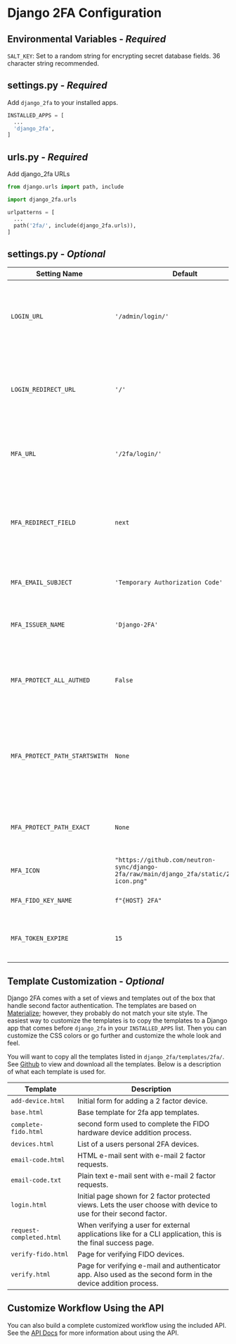 # Django 2FA Configuration

## Environmental Variables - *Required*

`SALT_KEY`: Set to a random string for encrypting secret database fields. 36 character string recommended.

## settings.py - *Required*

Add `django_2fa` to your installed apps.

```python
INSTALLED_APPS = [
  ...
  'django_2fa',
]
```

## urls.py - *Required*

Add django_2fa URLs

```python
from django.urls import path, include

import django_2fa.urls

urlpatterns = [
  ...
  path('2fa/', include(django_2fa.urls)),
]
```

## settings.py - *Optional*

| Setting Name | Default | Description |
| ------------ | ------- | ----------- |
| `LOGIN_URL`  | `'/admin/login/'` | Standard Django setting. You probably want to change it to your custom login url |
| `LOGIN_REDIRECT_URL` | `'/'` | Standard Django setting. You probably want to change it to your custom post login url |
| `MFA_URL` | `'/2fa/login/'` | 2nd login url, only change if you change the urlpattern above. |
| `MFA_REDIRECT_FIELD` | `next` | URL query parameter field used to redirect login. Default set to Django default parameter name. |
| `MFA_EMAIL_SUBJECT` | `'Temporary Authorization Code'` | Subject line for e-mail 2nd factor auth. |
| `MFA_ISSUER_NAME` | `'Django-2FA'` | Name of issuer shown in authenticator apps.  |
| `MFA_PROTECT_ALL_AUTHED` | `False` | When `True` if a user is logged in, then two factor auth will always be enforced. |
| `MFA_PROTECT_PATH_STARTSWITH` | `None` | List of URL paths that start with strings listed that will required 2 factor auth. For example: `['/admin/', '/account/']` |
| `MFA_PROTECT_PATH_EXACT` | `None` | List of exact URL paths that if matched will require 2 factor auth. |
| `MFA_ICON` | `"https://github.com/neutron-sync/django-2fa/raw/main/django_2fa/static/2fa/2fa-icon.png"` | Icon show in 2 factor auth apps. |
| `MFA_FIDO_KEY_NAME` | `f"{HOST} 2FA"` | Host name stored in FIDO key. |
| `MFA_TOKEN_EXPIRE` | `15` | Expiration in minutes for how long an e-mail token will last. |

## Template Customization - *Optional*

Django 2FA comes with a set of views and templates out of the box that handle second factor authentication. The templates are based on [Materialize](https://materializecss.com/); however, they probably do not match your site style. The easiest way to customize the templates is to copy the templates to a Django app that comes before `django_2fa` in your `INSTALLED_APPS` list. Then you can customize the CSS colors or go further and customize the whole look and feel.

You will want to copy all the templates listed in `django_2fa/templates/2fa/`. See [Github](https://github.com/neutron-sync/django-2fa/tree/main/django_2fa/templates/2fa) to view and download all the templates. Below is a description of what each template is used for.

| Template | Description |
| -------- | ----------- |
| `add-device.html` | Initial form for adding a 2 factor device. |
| `base.html` | Base template for 2fa app templates. |
| `complete-fido.html` | second form used to complete the FIDO hardware device addition process. |
| `devices.html` | List of a users personal 2FA devices. |
| `email-code.html` | HTML e-mail sent with e-mail 2 factor requests. |
| `email-code.txt` | Plain text e-mail sent with e-mail 2 factor requests. |
| `login.html` | Initial page shown for 2 factor protected views. Lets the user choose with device to use for their second factor. |
| `request-completed.html` | When verifying a user for external applications like for a CLI application, this is the final success page. |
| `verify-fido.html` | Page for verifying FIDO devices. |
| `verify.html` | Page for verifying e-mail and authenticator app. Also used as the second form in the device addition process. |

## Customize Workflow Using the API

You can also build a complete customized workflow using the included API. See the [API Docs](api.md) for more information about using the API.
